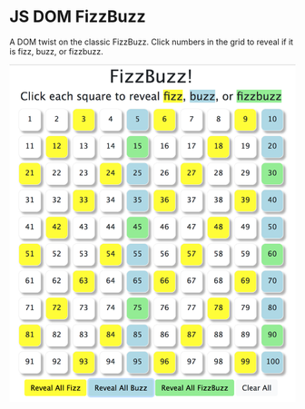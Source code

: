 # JS DOM FizzBuzz

A DOM twist on the classic FizzBuzz. Click numbers in the grid to reveal if it is fizz, buzz, or fizzbuzz.

![Alt text](/images/grid.png?raw=true "grid")
